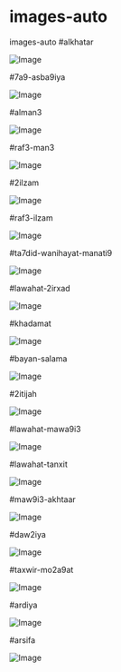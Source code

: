 # images-auto
images-auto
#alkhatar

![Image](https://github.com/user-attachments/assets/8ae5d6df-c0e5-4cca-b494-589e0277d804)

#7a9-asba9iya

![Image](https://github.com/user-attachments/assets/84da8255-71d8-4eb8-beeb-564cfb4fa865)

#alman3

![Image](https://github.com/user-attachments/assets/aa81e4fd-5086-4485-a481-24c140fbfa87)

#raf3-man3

![Image](https://github.com/user-attachments/assets/0b24923c-2259-418a-9118-fb11f1bd2aa3)

#2ilzam

![Image](https://github.com/user-attachments/assets/835a5098-b5b5-4588-b53e-3072f137daf7)

#raf3-ilzam

![Image](https://github.com/user-attachments/assets/7ee3501b-e580-4ca2-99a0-5b54c2be3d90)

#ta7did-wanihayat-manati9

![Image](https://github.com/user-attachments/assets/f358c6f3-637a-4f44-afe7-bed348730249)

#lawahat-2irxad

![Image](https://github.com/user-attachments/assets/ade53f63-592c-410a-8f46-7c121672b157)

#khadamat

![Image](https://github.com/user-attachments/assets/bda3c19a-868b-4ef9-b1c8-d174bfcceba5)

#bayan-salama

![Image](https://github.com/user-attachments/assets/cded9e8c-a512-403c-af79-e7f5889febc5)

#2itijah

![Image](https://github.com/user-attachments/assets/345e20b8-f8b4-490c-9bab-5ec0523a4bea)

#lawahat-mawa9i3

![Image](https://github.com/user-attachments/assets/aad253f8-7fd4-4233-ab53-c5a192a42fd9)

#lawahat-tanxit

![Image](https://github.com/user-attachments/assets/f44c1c86-fe59-4765-b169-00a731113b26)

#maw9i3-akhtaar

![Image](https://github.com/user-attachments/assets/bd24d7af-9314-4a3f-8372-45610f8ec8bc)

#daw2iya

![Image](https://github.com/user-attachments/assets/03dce4d7-901f-49a4-89d6-5105a7a260d6)

#taxwir-mo2a9at

![Image](https://github.com/user-attachments/assets/9d7bd7ce-8209-4552-a3af-f889cb432ec8)

#ardiya

![Image](https://github.com/user-attachments/assets/d3f407b1-9d05-48fc-b2cd-db1e4d1f2c0a)

#arsifa

![Image](https://github.com/user-attachments/assets/7cdb2ed9-ca5b-473a-9469-a1f4ae789c5a)
